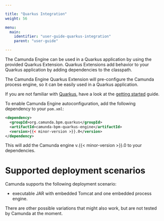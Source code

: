 ```yaml
---

title: "Quarkus Integration"
weight: 56

menu:
  main:
    identifier: "user-guide-quarkus-integration"
    parent: "user-guide"

---
```


The Camunda Engine can be used in a Quarkus application by using the provided Quarkus Extension. Quarkus Extensions add 
behavior to your Quarkus application by adding dependencies to the classpath.

The Camunda Engine Quarkus Extension will pre-configure the Camunda process engine, so it can be easily used in a 
Quarkus application.

If you are not familiar with [Quarkus](https://quarkus.io/), have a look at the [getting started](https://quarkus.io/get-started/) guide.

To enable Camunda Engine autoconfiguration, add the following dependency to your ```pom.xml```:

```xml
<dependency>
  <groupId>org.camunda.bpm.quarkus</groupId>
  <artifactId>camunda-bpm-quarkus-engine</artifactId>
  <version>{{< minor-version >}}.0</version>
</dependency>
```

This will add the Camunda engine v.{{< minor-version >}}.0 to your dependencies.

# Supported deployment scenarios

Camunda supports the following deployment scenario:

* executable JAR with embedded Tomcat and one embedded process engine.

There are other possible variations that might also work, but are not tested by Camunda at the moment.
